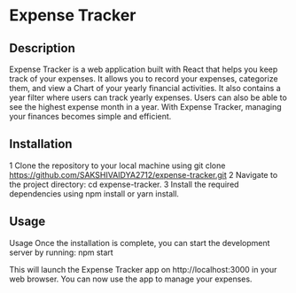 # Expense Tracker

## Description
Expense Tracker is a web application built with React that helps you keep track of your expenses. It allows you to record your expenses, categorize them, and view a  Chart of your yearly financial activities. It also contains a year filter where users can track yearly expenses. Users can also be able to see the highest expense month in a year. With Expense Tracker, managing your finances becomes simple and efficient.

## Installation

1 Clone the repository to your local machine using git clone https://github.com/SAKSHIVAIDYA2712/expense-tracker.git
2 Navigate to the project directory: cd expense-tracker.
3 Install the required dependencies using npm install or yarn install.

## Usage
Usage
Once the installation is complete, you can start the development server by running:
npm start

This will launch the Expense Tracker app on http://localhost:3000 in your web browser. You can now use the app to manage your expenses.

